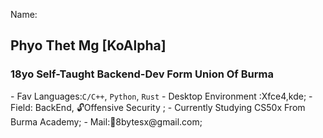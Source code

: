 Name:<h2>Phyo Thet Mg [KoAlpha]</h2>
<h3>18yo Self-Taught Backend-Dev Form Union Of Burma</h3>
- Fav Languages:<code>C/C++</code>, <code>Python</code>, <code>Rust</code>
- Desktop Environment :Xfce4,kde;
- Field: BackEnd, 🔓Offensive Security ;
- Currently Studying CS50x From Burma Academy;
- Mail:💌8bytesx@gmail.com;

